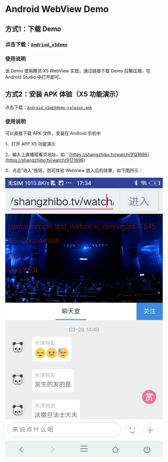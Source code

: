 # Android WebView Demo

## 方式1：下载 Demo

### 点击下载：[`Andriod_x5demo`](https://doc.shangzhibo.tv/DEMO/Andriod_x5demo.zip)

### 使用说明

该 Demo 使用腾讯 X5 WebView 实现，通过链接下载 Demo 后解压缩，在 Android Studio 中打开即可。

## 方式2：安装 APK 体验（X5 功能演示）

点击下载：[`Android_x5webdemo-release.apk`](https://doc.shangzhibo.tv/DEMO/Android_x5webdemo-release.apk)

### 使用说明

可以直接下载 APK 文件，安装在 Android 手机中

1、打开 APP X5 功能演示

2、输入上直播观看页地址，如：[https://shangzhibo.tv/watch/9121696](https://shangzhibo.tv/watch/9121696)

3、点击“进入”按钮，则可体验 WebView 嵌入后的效果，如下图所示：

![](../.gitbook/assets/androidx5webview%20%281%29.png)

